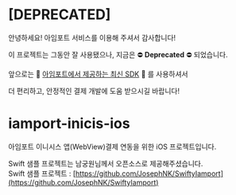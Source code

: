 # [DEPRECATED]

안녕하세요! 아임포트 서비스를 이용해 주셔서 감사합니다!

이 프로젝트는 그동안 잘 사용됐으나, 지금은 ⛔ **Deprecated** ⛔  되었습니다.

앞으로는 🌱 [아임포트에서 제공하는 최신 SDK][123] 🌱 를 사용하셔서 

더 편리하고, 안정적인 결제 개발에 도움 받으시길 바랍니다!

[123]: https://github.com/iamport/iamport-ios


# iamport-inicis-ios
아임포트 이니시스 앱(WebView)결제 연동을 위한 iOS 프로젝트입니다.

Swift 샘플 프로젝트는 남궁원님께서 오픈소스로 제공해주셨습니다.   
Swift 샘플 프로젝트 : [https://github.com/JosephNK/SwiftyIamport](https://github.com/JosephNK/SwiftyIamport)
